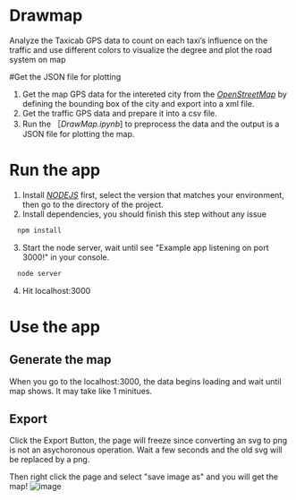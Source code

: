 # Drawmap
Analyze the Taxicab GPS data to count on each taxi’s influence on the traffic and use different colors to visualize the degree and plot the road system on map

#Get the JSON file for plotting
1. Get the map GPS data for the intereted city from the [*OpenStreetMap*](http://www.openstreetmap.org/export#map=13/22.5750/114.1050) by defining the bounding box of the city and export into a xml file.
2. Get the traffic GPS data and prepare it into a csv file.
3. Run the ［*DrawMap.ipynb*] to preprocess the data and the output is a JSON file for plotting the map.

# Run the app

1. Install [*NODEJS*](https://nodejs.org/en/download/) first, select the version that matches your environment, then go to the directory of the project.
2. Install dependencies, you should finish this step without any issue
  
  ```sh
    npm install
  ```
  
3. Start the node server, wait until see "Example app listening on port 3000!" in your console.

  ```sh
    node server
  ```
4. Hit localhost:3000  

# Use the app
## Generate the map
When you go to the localhost:3000, the data begins loading and wait until map shows. It may take like 1 minitues.

## Export
Click the Export Button, the page will freeze since converting an svg to png is not an asychoronous operation.
Wait a few seconds and the old svg will be replaced by a png.

Then right click the page and select "save image as" and you will get the map!
![image](https://github.com/sbvictory/befit-workout/blob/master/readmeimages/login.jpg)

